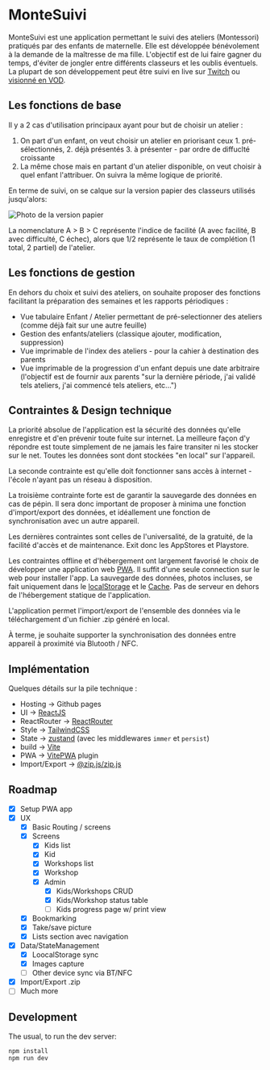 # MonteSuivi

MonteSuivi est une application permettant le suivi des ateliers (Montessori) pratiqués par des enfants de maternelle. Elle est développée bénévolement à la demande de la maîtresse de ma fille. L'objectif est de lui faire gagner du temps, d'éviter de jongler entre différents classeurs et les oublis éventuels.
La plupart de son développement peut être suivi en live sur [Twitch](https://www.twitch.tv/lolcat_host) ou [visionné en VOD](https://www.twitch.tv/collections/Nxcax_8Ijxdkrw?filter=collections).

## Les fonctions de base

Il y a 2 cas d'utilisation principaux ayant pour but de choisir un atelier :

1. On part d'un enfant, on veut choisir un atelier en priorisant ceux 1. pré-sélectionnés, 2. déjà présentés 3. à présenter - par ordre de diffuclté croissante
2. La même chose mais en partant d'un atelier disponible, on veut choisir à quel enfant l'attribuer. On suivra la même logique de priorité.

En terme de suivi, on se calque sur la version papier des classeurs utilisés jusqu'alors:

![Photo de la version papier](./resources/img/paper-example.png)

La nomenclature A > B > C représente l'indice de facilité (A avec facilité, B avec difficulté, C échec), alors que 1/2 représente le taux de complétion (1 total, 2 partiel) de l'atelier.

## Les fonctions de gestion

En dehors du choix et suivi des ateliers, on souhaite proposer des fonctions facilitant la préparation des semaines et les rapports périodiques :

- Vue tabulaire Enfant / Atelier permettant de pré-selectionner des ateliers (comme déjà fait sur une autre feuille)
- Gestion des enfants/ateliers (classique ajouter, modification, suppression)
- Vue imprimable de l'index des ateliers - pour la cahier à destination des parents
- Vue imprimable de la progression d'un enfant depuis une date arbitraire (l'objectif est de fournir aux parents "sur la dernière période, j'ai validé tels ateliers, j'ai commencé tels ateliers, etc...")

## Contraintes & Design technique

La priorité absolue de l'application est la sécurité des données qu'elle enregistre et d'en prévenir toute fuite sur internet. La meilleure façon d'y répondre est toute simplement de ne jamais les faire transiter ni les stocker sur le net. Toutes
les données sont dont stockées "en local" sur l'appareil.

La seconde contrainte est qu'elle doit fonctionner sans accès à internet - l'école n'ayant pas un réseau à disposition.

La troisième contrainte forte est de garantir la sauvegarde des données en cas de pépin. Il sera donc important de proposer
à minima une fonction d'import/export des données, et idéallement une fonction de synchronisation avec un autre appareil.

Les dernières contraintes sont celles de l'universalité, de la gratuité, de la facilité d'accès et de maintenance. Exit donc les AppStores et Playstore.

Les contraintes offline et d'hébergement ont largement favorisé le choix de développer une
application web [PWA](https://web.dev/explore/progressive-web-apps). Il suffit d'une seule connection sur le web pour
installer l'app. La sauvegarde des données, photos incluses, se fait uniquement dans le [localStorage](https://developer.mozilla.org/en-US/docs/Web/API/Window/localStorage) et le [Cache](https://developer.mozilla.org/en-US/docs/Web/API/Cache).
Pas de serveur en dehors de l'hébergement statique de l'application.

L'application permet l'import/export de l'ensemble des données via le téléchargement d'un fichier .zip généré en local.

À terme, je souhaite supporter la synchronisation des données entre appareil à proximité via Blutooth / NFC.

## Implémentation

Quelques détails sur la pile technique :

- Hosting -> Github pages
- UI -> [ReactJS](https://react.dev/)
- ReactRouter -> [ReactRouter](https://reactrouter.com/en/main)
- Style -> [TailwindCSS](https://tailwindcss.com/)
- State -> [zustand](https://docs.pmnd.rs/zustand/) (avec les middlewares `immer` et `persist`)
- build -> [Vite](https://vitejs.dev/)
- PWA -> [VitePWA](https://vite-pwa-org.netlify.app/) plugin
- Import/Export -> [@zip.js/zip.js](https://gildas-lormeau.github.io/zip.js/)

## Roadmap

- [x] Setup PWA app
- [x] UX
  - [x] Basic Routing / screens
  - [x] Screens
    - [x] Kids list
    - [x] Kid
    - [x] Workshops list
    - [x] Workshop
    - [x] Admin
      - [x] Kids/Workshops CRUD
      - [x] Kids/Workshop status table
      - [ ] Kids progress page w/ print view
  - [x] Bookmarking
  - [x] Take/save picture
  - [x] Lists section avec navigation
- [x] Data/StateManagement
  - [x] LoocalStorage sync
  - [x] Images capture
  - [ ] Other device sync via BT/NFC
- [x] Import/Export .zip
- [ ] Much more

## Development

The usual, to run the dev server:

```
npm install
npm run dev
```
